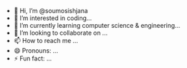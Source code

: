 - 👋 Hi, I’m @soumosishjana
- 👀 I’m interested in coding...
- 🌱 I’m currently learning computer science &  engineering...
- 💞️ I’m looking to collaborate on ...
- 📫 How to reach me ...
- 😄 Pronouns: ...
- ⚡ Fun fact: ...

<!---
soumosishjana/soumosishjana is a ✨ special ✨ repository because its `README.md` (this file) appears on your GitHub profile.
You can click the Preview link to take a look at your changes.
--->
